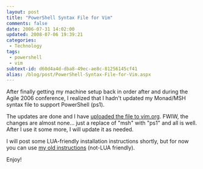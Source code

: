 ```yaml
---
layout: post
title: "PowerShell Syntax File for Vim"
comments: false
date: 2006-07-31 14:02:00
updated: 2008-07-06 19:39:21
categories:
 - Technology
tags:
 - powershell
 - vim
subtext-id: d60d4a4d-dba8-49ec-ae8c-81256145cf41
alias: /blog/post/PowerShell-Syntax-File-for-Vim.aspx
---
```



After finally getting my machine setup back in order after and during the Agile 2006 conference, I realized that I hadn't updated my Monad/MSH syntax file to support PowerShell (ps1). 

The updates are done and I have [uploaded the file to vim.org](http://www.vim.org/scripts/script.php?script_id=1327). FWIW, the changes are almost none... just a replace of "msh" with "ps1" and all is well. After I use it some more, I will update it as needed. 

I will post some LUA-friendly installation instructions shortly, but for now you can use [my old instructions](/archive/2005/08/12/6812.aspx) (not-LUA friendly). 

Enjoy! 
